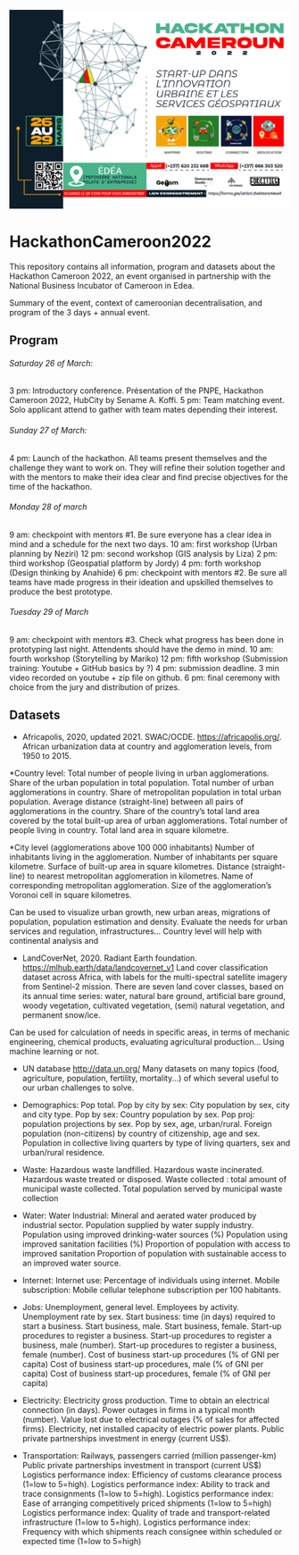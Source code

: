 ![alt text](https://github.com/DemocracyStudio/HackathonCameroon2022/blob/main/HACKATHON-01.jpg?raw=true)

# HackathonCameroon2022

This repository contains all information, program and datasets about the Hackathon Cameroon 2022, an event organised in partnership with the National Business Incubator of Cameroon in Edea. 

Summary of the event, context of cameroonian decentralisation, and program of the 3 days + annual event. 

## Program

###### Saturday 26 of March:
3 pm: Introductory conference. Présentation of the PNPE, Hackathon Cameroon 2022, HubCity by Sename A. Koffi.
5 pm: Team matching event. Solo applicant attend to gather with team mates depending their interest.

###### Sunday 27 of March:
4 pm: Launch of the hackathon. All teams present themselves and the challenge they want to work on.
They will refine their solution together and with the mentors to make their idea clear and find precise objectives for the time of the hackathon.

###### Monday 28 of march
9 am: checkpoint with mentors #1. Be sure everyone has a clear idea in mind and a schedule for the next two days. 
10 am: first workshop (Urban planning by Neziri)
12 pm: second workshop (GIS analysis by Liza)
2 pm: third workshop (Geospatial platform by Jordy)
4 pm: forth workshop (Design thinking by Anahide)
6 pm: checkpoint with mentors #2. Be sure all teams have made progress in their ideation and upskilled themselves to produce the best prototype. 

###### Tuesday 29 of March
9 am: checkpoint with mentors #3. Check what progress has been done in prototyping last night. Attendents should have the demo in mind. 
10 am: fourth workshop (Storytelling by Mariko)
12 pm: fifth workshop (Submission training: Youtube + GitHub basics by ?)
4 pm: submission deadline. 3 min video recorded on youtube + zip file on github.
6 pm: final ceremony with choice from the jury and distribution of prizes.

## Datasets

- Africapolis, 2020, updated 2021. SWAC/OCDE. https://africapolis.org/.  
African urbanization data at country and agglomeration levels, from 1950 to 2015. 

*Country level:
Total number of people living in urban agglomerations.
Share of the urban population in total population.
Total number of urban agglomerations in country.
Share of metropolitan population in total urban population.
Average distance (straight-line) between all pairs of agglomerations in the country.
Share of the country’s total land area covered by the total built-up area of urban agglomerations.
Total number of people living in country.
Total land area in square kilometre.

*City level (agglomerations above 100 000 inhabitants)
Number of inhabitants living in the agglomeration.
Number of inhabitants per square kilometre. 
Surface of built-up area in square kilometres.
Distance (straight-line) to nearest metropolitan agglomeration in kilometres. 
Name of corresponding metropolitan agglomeration.
Size of the agglomeration’s Voronoi cell in square kilometres.

Can be used to visualize urban growth, new urban areas, migrations of population, population estimation and density. Evaluate the needs for urban services and regulation, infrastructures... Country level will help with continental analysis and 

- LandCoverNet, 2020. Radiant Earth foundation. https://mlhub.earth/data/landcovernet_v1
Land cover classification dataset across Africa, with labels for the multi-spectral satellite imagery from Sentinel-2 mission. There are seven land cover classes, based on its annual time series: water, natural bare ground, artificial bare ground, woody vegetation, cultivated vegetation, (semi) natural vegetation, and permanent snow/ice.

Can be used for calculation of needs in specific areas, in terms of mechanic engineering, chemical products, evaluating agricultural production... Using machine learning or not. 

- UN database http://data.un.org/
Many datasets on many topics (food, agriculture, population, fertility, mortality...) of which several useful to our urban challenges to solve.

* Demographics:
Pop total.
Pop by city by sex: City population by sex, city and city type.
Pop by sex: Country population by sex.
Pop proj: population projections by sex.
Pop by sex, age, urban/rural.
Foreign population (non-citizens) by country of citizenship, age and sex.
Population in collective living quarters by type of living quarters, sex and urban/rural residence.

* Waste:
Hazardous waste landfilled.
Hazardous waste incinerated.
Hazardous waste treated or disposed.
Waste collected : total amount of municipal waste collected.
Total population served by municipal waste collection

* Water:
Water Industrial: Mineral and aerated water produced by industrial sector.
Population supplied by water supply industry.
Population using improved drinking-water sources (%)
Population using improved sanitation facilities (%)
Proportion of population with access to improved sanitation
Proportion of population with sustainable access to an improved water source.

* Internet:
Internet use: Percentage of individuals using internet.
Mobile subscription: Mobile cellular telephone subscription per 100 habitants.

* Jobs:
Unemployment, general level. 
Employees by activity.
Unemployment rate by sex. 
Start business: time (in days) required to start a business. 
Start business, male.
Start business, female.
Start-up procedures to register a business.
Start-up procedures to register a business, male (number).
Start-up procedures to register a business, female (number).
Cost of business start-up procedures (% of GNI per capita)
Cost of business start-up procedures, male (% of GNI per capita)
Cost of business start-up procedures, female (% of GNI per capita)

* Electricity:
Electricity gross production.
Time to obtain an electrical connection (in days).
Power outages in firms in a typical month (number).
Value lost due to electrical outages (% of sales for affected firms).
Electricity, net installed capacity of electric power plants.
Public private partnerships investment in energy (current US$).

* Transportation:
Railways, passengers carried (million passenger-km)
Public private partnerships investment in transport (current US$)
Logistics performance index: Efficiency of customs clearance process (1=low to 5=high).
Logistics performance index: Ability to track and trace consignments (1=low to 5=high).
Logistics performance index: Ease of arranging competitively priced shipments (1=low to 5=high)
Logistics performance index: Quality of trade and transport-related infrastructure (1=low to 5=high).
Logistics performance index: Frequency with which shipments reach consignee within scheduled or expected time (1=low to 5=high)
